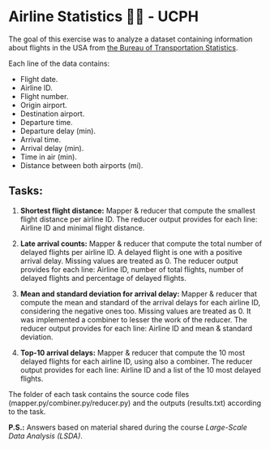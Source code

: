 # Airline Statistics 👩‍✈️ - UCPH

The goal of this exercise was to analyze a dataset containing information about flights in the USA from [the Bureau of Transportation Statistics](https://www.transtats.bts.gov/DL_SelectFields.asp?Table_ID=236&DB_Short_Name=On-Time). 

Each line of the data contains:
- Flight date.
- Airline ID.
- Flight number.
- Origin airport.
- Destination airport.
- Departure time.
- Departure delay (min).
- Arrival time.
- Arrival delay (min).
- Time in air (min).
- Distance between both airports (mi).

## Tasks:

1. **Shortest flight distance:** Mapper & reducer that compute the smallest flight distance per airline ID. The reducer output provides for each line: Airline ID and minimal flight distance.

2. **Late arrival counts:** Mapper & reducer that compute the total number of delayed flights per airline ID. A delayed flight is one with a positive arrival delay. Missing values are treated as 0. The reducer output provides for each line: Airline ID, number of total flights, number of delayed flights and percentage of delayed flights.

3. **Mean and standard deviation for arrival delay:** Mapper & reducer
that compute the mean and standard of the arrival delays for each airline ID, considering the negative ones too. Missing values are treated as 0. It was implemented a combiner to lesser the work of the reducer. The reducer output provides for each line: Airline ID and mean & standard deviation.

4. **Top-10 arrival delays:** Mapper & reducer that compute the 10
most delayed flights for each airline ID, using also a combiner. The reducer output provides for each line: Airline ID and a list of the 10 most delayed flights.

The folder of each task contains the source code files (mapper.py/combiner.py/reducer.py) and the outputs (results.txt) according to the task.

**P.S.:** Answers based on material shared during the course *Large-Scale Data Analysis (LSDA)*.
